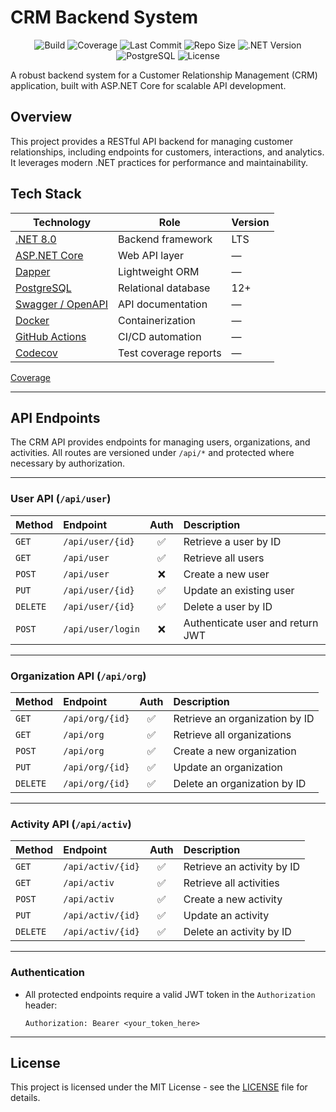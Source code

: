 # CRM Backend System

<p align="center">
  <img src="https://github.com/BulatRuslanovich/crm_back/actions/workflows/build.yaml/badge.svg" alt="Build" />
  <img src="https://codecov.io/gh/BulatRuslanovich/crm_back/branch/master/graph/badge.svg?token=YOUR_CODECOV_TOKEN" alt="Coverage" />
  <img src="https://img.shields.io/github/last-commit/BulatRuslanovich/crm_back/master?label=Last%20Commit&color=blue" alt="Last Commit" />
  <img src="https://img.shields.io/github/repo-size/BulatRuslanovich/crm_back?label=Repo%20Size&color=orange" alt="Repo Size" />
  <img src="https://img.shields.io/badge/.NET-8.0-purple" alt=".NET Version" />
  <img src="https://img.shields.io/badge/PostgreSQL-12%2B-blue" alt="PostgreSQL" />
  <img src="https://img.shields.io/github/license/BulatRuslanovich/crm_back?color=yellow" alt="License" />
</p>


A robust backend system for a Customer Relationship Management (CRM) application, built with ASP.NET Core for scalable API development.

## Overview

This project provides a RESTful API backend for managing customer relationships, including endpoints for customers, interactions, and analytics. It leverages modern .NET practices for performance and maintainability.

## Tech Stack

| Technology | Role | Version |
|-------------|------|----------|
| [.NET 8.0](https://dotnet.microsoft.com/) | Backend framework | LTS |
| [ASP.NET Core](https://learn.microsoft.com/en-us/aspnet/core) | Web API layer | — |
| [Dapper](https://github.com/DapperLib/Dapper) | Lightweight ORM | — |
| [PostgreSQL](https://www.postgresql.org/) | Relational database | 12+ |
| [Swagger / OpenAPI](https://swagger.io/tools/open-source/open-source-integrations/) | API documentation | — |
| [Docker](https://www.docker.com/) | Containerization | — |
| [GitHub Actions](https://github.com/features/actions) | CI/CD automation | — |
| [Codecov](https://about.codecov.io/) | Test coverage reports | — |

[Coverage](https://app.codecov.io/github/bulatruslanovich/crm_back)

---

##  API Endpoints

The CRM API provides endpoints for managing users, organizations, and activities.
All routes are versioned under `/api/*` and protected where necessary by authorization.

---

### User API (`/api/user`)

| Method   | Endpoint          | Auth | Description                      |
| :------- | :---------------- | :--: | :------------------------------- |
| `GET`    | `/api/user/{id}`  |   ✅  | Retrieve a user by ID            |
| `GET`    | `/api/user`       |   ✅  | Retrieve all users               |
| `POST`   | `/api/user`       |   ❌  | Create a new user                |
| `PUT`    | `/api/user/{id}`  |   ✅  | Update an existing user          |
| `DELETE` | `/api/user/{id}`  |   ✅  | Delete a user by ID              |
| `POST`   | `/api/user/login` |   ❌  | Authenticate user and return JWT |

---

### Organization API (`/api/org`)

| Method   | Endpoint        | Auth | Description                    |
| :------- | :-------------- | :--: | :----------------------------- |
| `GET`    | `/api/org/{id}` |   ✅  | Retrieve an organization by ID |
| `GET`    | `/api/org`      |   ✅  | Retrieve all organizations     |
| `POST`   | `/api/org`      |   ✅  | Create a new organization      |
| `PUT`    | `/api/org/{id}` |   ✅  | Update an organization         |
| `DELETE` | `/api/org/{id}` |   ✅  | Delete an organization by ID   |

---

### Activity API (`/api/activ`)

| Method   | Endpoint          | Auth | Description                |
| :------- | :---------------- | :--: | :------------------------- |
| `GET`    | `/api/activ/{id}` |   ✅  | Retrieve an activity by ID |
| `GET`    | `/api/activ`      |   ✅  | Retrieve all activities    |
| `POST`   | `/api/activ`      |   ✅  | Create a new activity      |
| `PUT`    | `/api/activ/{id}` |   ✅  | Update an activity         |
| `DELETE` | `/api/activ/{id}` |   ✅  | Delete an activity by ID   |

---

### Authentication

* All protected endpoints require a valid JWT token in the `Authorization` header:

  ```
  Authorization: Bearer <your_token_here>
  ```

---



## License

This project is licensed under the MIT License - see the [LICENSE](LICENSE) file for details.

